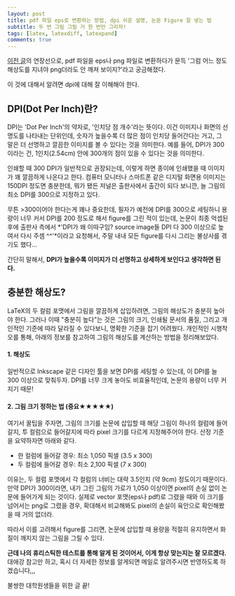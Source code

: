 ```yaml
---
layout: post
title: pdf 파일 eps로 변환하는 방법, dpi 쉬운 설명, 논문 Figure 잘 넣는 법
subtitle: 두 번 그림 그릴 거 한 번만 그리자!
tags: [latex, latexdiff, latexpand]
comments: true
---
```


[이전 글]()의 연장선으로, pdf 파일을 eps나 png 파일로 변환하다가 문득 '그럼 어느 정도 해상도를 지녀야 png더라도 안 깨져 보이지?'라고 궁금해졌다.

이 것에 대해서 알려면 dpi에 대해 잘 이해해야 한다.

## DPI(Dot Per Inch)란?

DPI는 'Dot Per Inch'의 약자로, '인치당 점 개수'라는 뜻이다. 
이건 이미지나 화면의 선명도를 나타내는 단위인데, 숫자가 높을수록 더 많은 점이 인치당 들어간다는 거고, 그 말은 더 선명하고 깔끔한 이미지를 볼 수 있다는 것을 의미한다.
예를 들어, DPI가 300이라는 건, 1인치(2.54cm) 안에 300개의 점이 있을 수 있다는 것을 의미한다.  

인쇄할 때 300 DPI가 일반적으로 권장되는데, 이렇게 하면 종이에 인쇄했을 때 이미지가 꽤 깔끔하게 나온다고 한다.
컴퓨터 모니터나 스마트폰 같은 디지털 화면용 이미지는 150DPI 정도면 충분한데, 뭐가 됐든 저널은 출판사에서 출간이 되다 보니깐, 늘 그림의 최소 DPI를 300으로 지정하고 있다.

무튼 >300이어야 한다는게 꽤나 중요한데, 필자가 예전에 DPI를 300으로 세팅하니 용량이 너무 커서 DPI를 200 정도로 해서 figure를 그린 적이 있는데, 
논문이 최종 억셉된 후에 출판사 측에서 *'DPI가 왜 이따구임? source image들 DPI 다 300 이상으로 높여서 다시 주셈 ^^'*이라고 요청해서, 주말 내내 모든 figure를 다시 그리는 불상사를 겪기도 했다...

간단히 말해서, **DPI가 높을수록 이미지가 더 선명하고 상세하게 보인다고 생각하면 된다.**

## 충분한 해상도?

LaTeX의 두 컬럼 포맷에서 그림을 깔끔하게 삽입하려면, 그림의 해상도가 충분히 높아야 한다. 
그러나 이때 "충분히 높다"는 것은 그림의 크기, 인쇄될 문서의 품질, 그리고 개인적인 기준에 따라 달라질 수 있다보니, 명확한 기준을 잡기 어려웠다. 
개인적인 시행착오를 통해, 아래의 정보를 참고하여 그림의 해상도를 계산하는 방법을 정리해보았다.


#### 1. 해상도

일반적으로 Inkscape 같은 디자인 툴을 보면 DPI를 세팅할 수 있는데, 이 DPI를 늘 300 이상으로 맞춰두자. DPI를 너무 크게 놓아도 비효율적인데, 논문의 용량이 너무 커지기 때문!  

#### 2. 그림 크기 정하는 법 (중요★★★★★)

여기서 꿀팁을 주자면, 그림의 크기를 논문에 삽입할 때 해당 그림이 하나의 컬럼에 들어갈지, 투 컬럼으로 들어갈지에 따라 pixel 크기를 다르게 지정해주어야 한다. 산정 기준을 요약하자면 아래와 같다.

- 한 컬럼에 들어갈 경우: 최소 1,050 픽셀 (3.5 x 300)
- 두 컬럼에 들어갈 경우: 최소 2,100 픽셀 (7 x 300) 

이유는, 두 컬럼 포맷에서 각 컬럼의 너비는 대략 3.5인치 (약 9cm) 정도이기 때문이다. 
만약 DPI가 300이라면, 내가 그린 그림의 가로가 1,050 이상이면 pixel의 손실 없이 논문에 들어가게 되는 것이다.
실제로 vector 포맷(eps나 pdf)로 그렸을 때와 이 크기를 넘어서는 png로 그렸을 경우, 확대해서 비교해봐도 pixel의 손실이 육안으로 확인해봤을 때 거의 없더라.

따라서 이를 고려해서 figure를 그리면, 논문에 삽입할 때 용량을 적절히 유지하면서 화질이 깨지지 않는 그림을 그릴 수 있다.

**근데 나의 휴리스틱한 테스트를 통해 알게 된 것이어서, 이게 항상 맞는지는 잘 모르겠다.** 대애강 참고만 하고, 혹시 더 자세한 정보를 알게되면 메일로 알려주시면 반영하도록 하겠습니다,,,

불쌍한 대학원생들을 위한 글 끝!